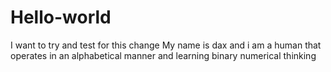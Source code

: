 # Hello-world
I want to try and test for this change
My name is dax and i am a human that operates in an alphabetical manner and learning binary numerical thinking
